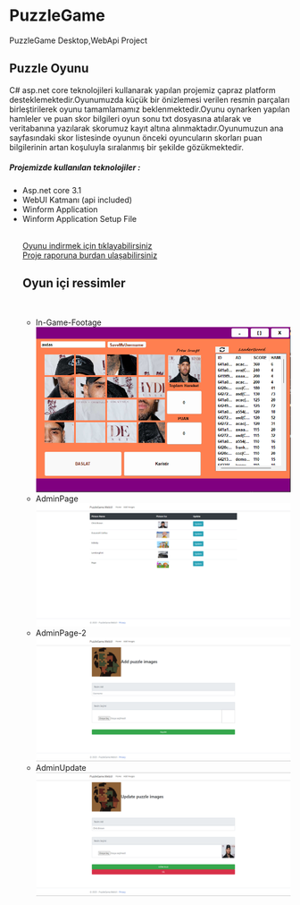 # PuzzleGame
PuzzleGame Desktop,WebApi Project

<h2>Puzzle Oyunu</h2>

<p>C# asp.net core teknolojileri kullanarak yapılan projemiz çapraz platform desteklemektedir.Oyunumuzda küçük bir önizlemesi verilen resmin parçaları birleştirilerek oyunu tamamlamamız beklenmektedir.Oyunu oynarken yapılan hamleler ve puan skor bilgileri oyun sonu txt dosyasına atılarak ve veritabanına yazılarak skorumuz kayıt altına alınmaktadır.Oyunumuzun ana sayfasındaki skor listesinde oyunun önceki oyuncuların skorları puan bilgilerinin artan koşuluyla sıralanmış bir şekilde gözükmektedir. </p>

<h5>Projemizde kullanılan teknolojiler : </h5>
<ul>
<li>Asp.net core 3.1</li>
<li>WebUI Katmanı (api included)</li>
<li>Winform Application</li>
<li>Winform Application Setup File</li>
</br>

<a href="http://puzzlegame.rf.gd/" target="_blank">Oyunu indirmek için tıklayabilirsiniz</a>
</br>
<a href="https://github.com/caner24/PuzzleGame/blob/master/201307036_Caner_Ay_Celep_201307024_Eyup_Ayaz.docx" target="_blank">Proje raporuna burdan ulaşabilirsiniz</a>

<h2>Oyun içi ressimler</h2>
</br>
<ul>
<li>In-Game-Footage
</br>
<img src="https://github.com/caner24/PuzzleGame/blob/master/GameScreens/Desktop.png">
</li>
<li>AdminPage
</br>
<img src="https://github.com/caner24/PuzzleGame/blob/master/GameScreens/Admin-1.png">
</li>
<li>AdminPage-2
</br>
<img src="https://github.com/caner24/PuzzleGame/blob/master/GameScreens/Admin-Save.png">
</li>
<li>AdminUpdate
</br>
<img src="https://github.com/caner24/PuzzleGame/blob/master/GameScreens/Admin-Update.png">
</li>
